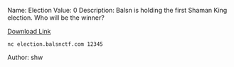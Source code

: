 Name: Election
Value: 0
Description: Balsn is holding the first Shaman King election. Who will be the winner?

[Download Link](https://balsnctf-challenges-2020.s3.amazonaws.com/Election/1c43eccb706a7d362d4d2dd4d66c0bc6ef1c407a6674ba57066bc6b9931a6031.zip)

`nc election.balsnctf.com 12345`

Author: shw
